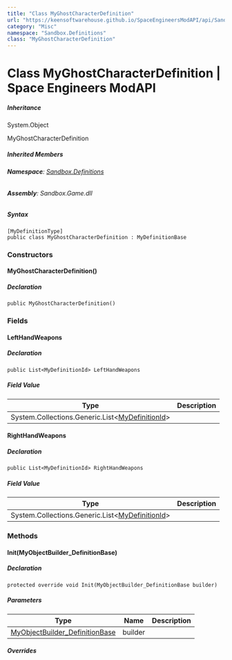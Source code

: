 ```yaml
---
title: "Class MyGhostCharacterDefinition"
url: "https://keensoftwarehouse.github.io/SpaceEngineersModAPI/api/Sandbox.Definitions.MyGhostCharacterDefinition.html"
category: "Misc"
namespace: "Sandbox.Definitions"
class: "MyGhostCharacterDefinition"
---
```


# Class MyGhostCharacterDefinition | Space Engineers ModAPI

##### Inheritance

System.Object

MyGhostCharacterDefinition

##### Inherited Members

###### **Namespace**: [Sandbox.Definitions](https://keensoftwarehouse.github.io/SpaceEngineersModAPI/api/Sandbox.Definitions.html)

###### **Assembly**: Sandbox.Game.dll

##### Syntax

```
[MyDefinitionType]
public class MyGhostCharacterDefinition : MyDefinitionBase
```

### Constructors

#### MyGhostCharacterDefinition()

##### Declaration

```
public MyGhostCharacterDefinition()
```

### Fields

#### LeftHandWeapons

##### Declaration

```
public List<MyDefinitionId> LeftHandWeapons
```

##### Field Value

| Type | Description |
| --- | --- |
| System.Collections.Generic.List<[MyDefinitionId](https://keensoftwarehouse.github.io/SpaceEngineersModAPI/api/VRage.Game.MyDefinitionId.html)\> |     |

#### RightHandWeapons

##### Declaration

```
public List<MyDefinitionId> RightHandWeapons
```

##### Field Value

| Type | Description |
| --- | --- |
| System.Collections.Generic.List<[MyDefinitionId](https://keensoftwarehouse.github.io/SpaceEngineersModAPI/api/VRage.Game.MyDefinitionId.html)\> |     |

### Methods

#### Init(MyObjectBuilder\_DefinitionBase)

##### Declaration

```
protected override void Init(MyObjectBuilder_DefinitionBase builder)
```

##### Parameters

| Type | Name | Description |
| --- | --- | --- |
| [MyObjectBuilder\_DefinitionBase](https://keensoftwarehouse.github.io/SpaceEngineersModAPI/api/VRage.Game.MyObjectBuilder_DefinitionBase.html) | builder |     |

##### Overrides